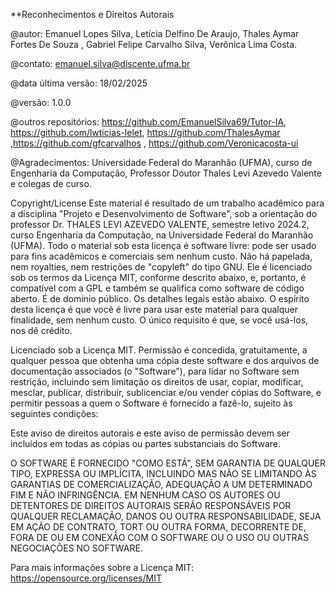 **Reconhecimentos e Direitos Autorais

@autor: Emanuel Lopes Silva, Letícia Delfino De Araujo, Thales Aymar Fortes De Souza , Gabriel Felipe Carvalho Silva, Verônica Lima Costa.

@contato: emanuel.silva@discente.ufma.br

@data última versão: 18/02/2025

@versão: 1.0.0

@outros repositórios: 
https://github.com/EmanuelSilva69/Tutor-IA, https://github.com/lwticias-lelet, https://github.com/ThalesAymar ,https://github.com/gfcarvalhos , https://github.com/Veronicacosta-ui

@Agradecimentos: Universidade Federal do Maranhão (UFMA), curso de Engenharia da Computação, Professor Doutor Thales Levi Azevedo Valente e colegas de curso.

Copyright/License
Este material é resultado de um trabalho acadêmico para a disciplina "Projeto e Desenvolvimento de Software", sob a orientação do professor Dr. THALES LEVI AZEVEDO VALENTE, semestre letivo 2024.2, curso Engenharia da Computação, na Universidade Federal do Maranhão (UFMA). Todo o material sob esta licença é software livre: pode ser usado para fins acadêmicos e comerciais sem nenhum custo. Não há papelada, nem royalties, nem restrições de "copyleft" do tipo GNU. Ele é licenciado sob os termos da Licença MIT, conforme descrito abaixo, e, portanto, é compatível com a GPL e também se qualifica como software de código aberto. É de domínio público. Os detalhes legais estão abaixo. O espírito desta licença é que você é livre para usar este material para qualquer finalidade, sem nenhum custo. O único requisito é que, se você usá-los, nos dê crédito.

Licenciado sob a Licença MIT. Permissão é concedida, gratuitamente, a qualquer pessoa que obtenha uma cópia deste software e dos arquivos de documentação associados (o "Software"), para lidar no Software sem restrição, incluindo sem limitação os direitos de usar, copiar, modificar, mesclar, publicar, distribuir, sublicenciar e/ou vender cópias do Software, e permitir pessoas a quem o Software é fornecido a fazê-lo, sujeito às seguintes condições:

Este aviso de direitos autorais e este aviso de permissão devem ser incluídos em todas as cópias ou partes substanciais do Software.

O SOFTWARE É FORNECIDO "COMO ESTÁ", SEM GARANTIA DE QUALQUER TIPO, EXPRESSA OU IMPLÍCITA, INCLUINDO MAS NÃO SE LIMITANDO ÀS GARANTIAS DE COMERCIALIZAÇÃO, ADEQUAÇÃO A UM DETERMINADO FIM E NÃO INFRINGÊNCIA. EM NENHUM CASO OS AUTORES OU DETENTORES DE DIREITOS AUTORAIS SERÃO RESPONSÁVEIS POR QUALQUER RECLAMAÇÃO, DANOS OU OUTRA RESPONSABILIDADE, SEJA EM AÇÃO DE CONTRATO, TORT OU OUTRA FORMA, DECORRENTE DE, FORA DE OU EM CONEXÃO COM O SOFTWARE OU O USO OU OUTRAS NEGOCIAÇÕES NO SOFTWARE.

Para mais informações sobre a Licença MIT: https://opensource.org/licenses/MIT
